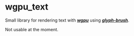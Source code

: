 # wgpu_text
Small library for rendering text with **_[wgpu](https://github.com/gfx-rs/wgpu)_** 
using **_[glyph-brush](https://github.com/alexheretic/glyph-brush)_**.

Not usable at the moment.